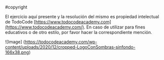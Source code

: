 #copyright 

El ejercicio aquí presente y la resolución del mismo es propiedad intelectual de TodoCode [https://www.todocodeacademy.com](https://www.todocodeacademy.com/). En caso de utilizar para fines educativos o de otro estilo, por favor hacer la correspondiente mención.

![Image] (https://todocodeacademy.com/wp-content/uploads/2020/12/cropped-LogoConSombras-sinfondo-166x38.png)
